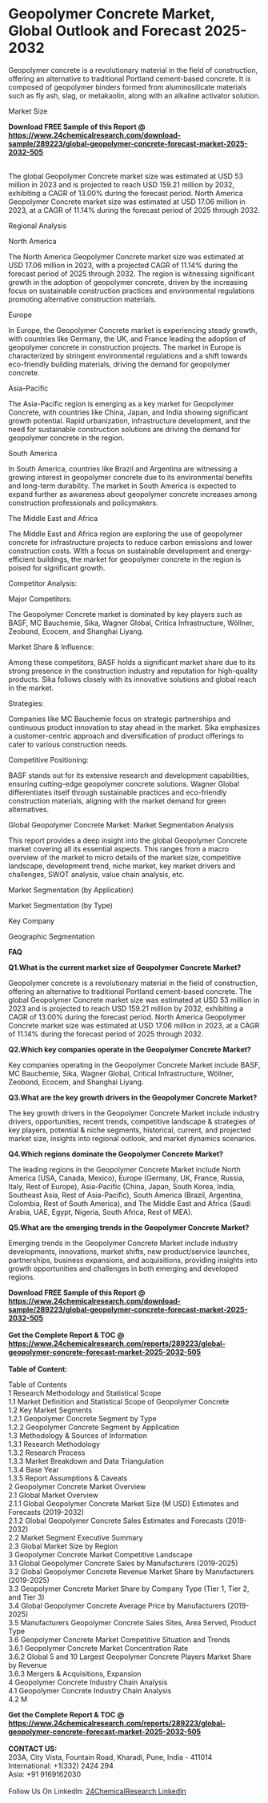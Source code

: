 <h1>Geopolymer Concrete Market, Global Outlook and Forecast 2025-2032</h1><p>Geopolymer concrete is a revolutionary material in the field of construction, offering an alternative to traditional Portland cement-based concrete. It is composed of geopolymer binders formed from aluminosilicate materials such as fly ash, slag, or metakaolin, along with an alkaline activator solution.</p><p>
Market Size</p><p>
</p><div><b>Download FREE Sample of this Report @ 
            <a href="https://www.24chemicalresearch.com/download-sample/289223/global-geopolymer-concrete-forecast-market-2025-2032-505">
            https://www.24chemicalresearch.com/download-sample/289223/global-geopolymer-concrete-forecast-market-2025-2032-505</a></b></div><br><p>The global Geopolymer Concrete market size was estimated at USD 53 million in 2023 and is projected to reach USD 159.21 million by 2032, exhibiting a CAGR of 13.00% during the forecast period. North America Geopolymer Concrete market size was estimated at USD 17.06 million in 2023, at a CAGR of 11.14% during the forecast period of 2025 through 2032.</p><p>
Regional Analysis</p><p>
North America</p><p>
</p><p>The North America Geopolymer Concrete market size was estimated at USD 17.06 million in 2023, with a projected CAGR of 11.14% during the forecast period of 2025 through 2032. The region is witnessing significant growth in the adoption of geopolymer concrete, driven by the increasing focus on sustainable construction practices and environmental regulations promoting alternative construction materials.</p><p>
Europe</p><p>
</p><p>In Europe, the Geopolymer Concrete market is experiencing steady growth, with countries like Germany, the UK, and France leading the adoption of geopolymer concrete in construction projects. The market in Europe is characterized by stringent environmental regulations and a shift towards eco-friendly building materials, driving the demand for geopolymer concrete.</p><p>
Asia-Pacific</p><p>
</p><p>The Asia-Pacific region is emerging as a key market for Geopolymer Concrete, with countries like China, Japan, and India showing significant growth potential. Rapid urbanization, infrastructure development, and the need for sustainable construction solutions are driving the demand for geopolymer concrete in the region.</p><p>
South America</p><p>
</p><p>In South America, countries like Brazil and Argentina are witnessing a growing interest in geopolymer concrete due to its environmental benefits and long-term durability. The market in South America is expected to expand further as awareness about geopolymer concrete increases among construction professionals and policymakers.</p><p>
The Middle East and Africa</p><p>
</p><p>The Middle East and Africa region are exploring the use of geopolymer concrete for infrastructure projects to reduce carbon emissions and lower construction costs. With a focus on sustainable development and energy-efficient buildings, the market for geopolymer concrete in the region is poised for significant growth.</p><p>
Competitor Analysis:</p><p>
Major Competitors:</p><p>
</p><p>The Geopolymer Concrete market is dominated by key players such as BASF, MC Bauchemie, Sika, Wagner Global, Critica Infrastructure, Wöllner, Zeobond, Ecocem, and Shanghai Liyang.</p><p>
Market Share &amp; Influence:</p><p>
</p><p>Among these competitors, BASF holds a significant market share due to its strong presence in the construction industry and reputation for high-quality products. Sika follows closely with its innovative solutions and global reach in the market.</p><p>
Strategies:</p><p>
</p><p>Companies like MC Bauchemie focus on strategic partnerships and continuous product innovation to stay ahead in the market. Sika emphasizes a customer-centric approach and diversification of product offerings to cater to various construction needs.</p><p>
Competitive Positioning:</p><p>
</p><p>BASF stands out for its extensive research and development capabilities, ensuring cutting-edge geopolymer concrete solutions. Wagner Global differentiates itself through sustainable practices and eco-friendly construction materials, aligning with the market demand for green alternatives.</p><p>
Global Geopolymer Concrete Market: Market Segmentation Analysis</p><p>
</p><p>This report provides a deep insight into the global Geopolymer Concrete market covering all its essential aspects. This ranges from a macro overview of the market to micro details of the market size, competitive landscape, development trend, niche market, key market drivers and challenges, SWOT analysis, value chain analysis, etc.</p><p>
Market Segmentation (by Application)</p><p>
</p><p>
Market Segmentation (by Type)</p><p>
</p><p>
Key Company</p><p>
</p><p>
Geographic Segmentation</p><p>
</p><p>
<strong>FAQ </strong></p><p>
<strong>Q1.What is the current market size of Geopolymer Concrete Market?</strong></p><p>
</p><p>Geopolymer concrete is a revolutionary material in the field of construction, offering an alternative to traditional Portland cement-based concrete. The global Geopolymer Concrete market size was estimated at USD 53 million in 2023 and is projected to reach USD 159.21 million by 2032, exhibiting a CAGR of 13.00% during the forecast period. North America Geopolymer Concrete market size was estimated at USD 17.06 million in 2023, at a CAGR of 11.14% during the forecast period of 2025 through 2032.</p><p>
<strong>Q2.Which key companies operate in the Geopolymer Concrete Market?</strong></p><p>
</p><p>Key companies operating in the Geopolymer Concrete Market include BASF, MC Bauchemie, Sika, Wagner Global, Critical Infrastructure, Wöllner, Zeobond, Ecocem, and Shanghai Liyang.</p><p>
<strong>Q3.What are the key growth drivers in the Geopolymer Concrete Market?</strong></p><p>
</p><p>The key growth drivers in the Geopolymer Concrete Market include industry drivers, opportunities, recent trends, competitive landscape &amp; strategies of key players, potential &amp; niche segments, historical, current, and projected market size, insights into regional outlook, and market dynamics scenarios.</p><p>
<strong>Q4.Which regions dominate the Geopolymer Concrete Market?</strong></p><p>
</p><p>The leading regions in the Geopolymer Concrete Market include North America (USA, Canada, Mexico), Europe (Germany, UK, France, Russia, Italy, Rest of Europe), Asia-Pacific (China, Japan, South Korea, India, Southeast Asia, Rest of Asia-Pacific), South America (Brazil, Argentina, Colombia, Rest of South America), and The Middle East and Africa (Saudi Arabia, UAE, Egypt, Nigeria, South Africa, Rest of MEA).</p><p>
<strong>Q5.What are the emerging trends in the Geopolymer Concrete Market?</strong></p><p>
</p><p>Emerging trends in the Geopolymer Concrete Market include industry developments, innovations, market shifts, new product/service launches, partnerships, business expansions, and acquisitions, providing insights into growth opportunities and challenges in both emerging and developed regions.</p><div><b>Download FREE Sample of this Report @ 
            <a href="https://www.24chemicalresearch.com/download-sample/289223/global-geopolymer-concrete-forecast-market-2025-2032-505">
            https://www.24chemicalresearch.com/download-sample/289223/global-geopolymer-concrete-forecast-market-2025-2032-505</a></b></div><br><div><b>Get the Complete Report & TOC @ 
            <a href="https://www.24chemicalresearch.com/reports/289223/global-geopolymer-concrete-forecast-market-2025-2032-505">
            https://www.24chemicalresearch.com/reports/289223/global-geopolymer-concrete-forecast-market-2025-2032-505</a></b></div><br>
            <b>Table of Content:</b><p>Table of Contents<br />
1 Research Methodology and Statistical Scope<br />
1.1 Market Definition and Statistical Scope of Geopolymer Concrete<br />
1.2 Key Market Segments<br />
1.2.1 Geopolymer Concrete Segment by Type<br />
1.2.2 Geopolymer Concrete Segment by Application<br />
1.3 Methodology & Sources of Information<br />
1.3.1 Research Methodology<br />
1.3.2 Research Process<br />
1.3.3 Market Breakdown and Data Triangulation<br />
1.3.4 Base Year<br />
1.3.5 Report Assumptions & Caveats<br />
2 Geopolymer Concrete Market Overview<br />
2.1 Global Market Overview<br />
2.1.1 Global Geopolymer Concrete Market Size (M USD) Estimates and Forecasts (2019-2032)<br />
2.1.2 Global Geopolymer Concrete Sales Estimates and Forecasts (2019-2032)<br />
2.2 Market Segment Executive Summary<br />
2.3 Global Market Size by Region<br />
3 Geopolymer Concrete Market Competitive Landscape<br />
3.1 Global Geopolymer Concrete Sales by Manufacturers (2019-2025)<br />
3.2 Global Geopolymer Concrete Revenue Market Share by Manufacturers (2019-2025)<br />
3.3 Geopolymer Concrete Market Share by Company Type (Tier 1, Tier 2, and Tier 3)<br />
3.4 Global Geopolymer Concrete Average Price by Manufacturers (2019-2025)<br />
3.5 Manufacturers Geopolymer Concrete Sales Sites, Area Served, Product Type<br />
3.6 Geopolymer Concrete Market Competitive Situation and Trends<br />
3.6.1 Geopolymer Concrete Market Concentration Rate<br />
3.6.2 Global 5 and 10 Largest Geopolymer Concrete Players Market Share by Revenue<br />
3.6.3 Mergers & Acquisitions, Expansion<br />
4 Geopolymer Concrete Industry Chain Analysis<br />
4.1 Geopolymer Concrete Industry Chain Analysis<br />
4.2 M</p><div><b>Get the Complete Report & TOC @ 
            <a href="https://www.24chemicalresearch.com/reports/289223/global-geopolymer-concrete-forecast-market-2025-2032-505">
            https://www.24chemicalresearch.com/reports/289223/global-geopolymer-concrete-forecast-market-2025-2032-505</a></b></div><br><b>CONTACT US:</b><br>
            203A, City Vista, Fountain Road, Kharadi, Pune, India - 411014<br>
            International: +1(332) 2424 294<br>
            Asia: +91 9169162030 <br><br>
            Follow Us On LinkedIn: <a href="https://www.linkedin.com/company/24chemicalresearch/">24ChemicalResearch LinkedIn</a>